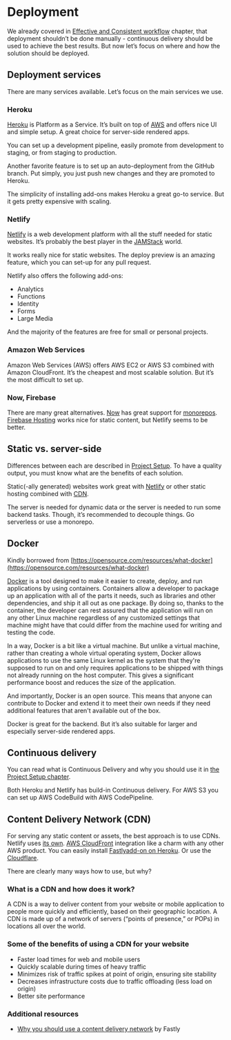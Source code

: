 # Deployment

We already covered in [Effective and Consistent workflow](../effective-and-consistent-workflow/continuous-integration-delivery.md) chapter, that deployment shouldn’t be done manually - continuous delivery should be used to achieve the best results. But now let’s focus on where and how the solution should be deployed.

## Deployment services

There are many services available. Let’s focus on the main services we use.

### Heroku

[Heroku](https://herokuapp.com) is Platform as a Service. It’s built on top of [AWS](deployment.md#amazon-web-services) and offers nice UI and simple setup. A great choice for server-side rendered apps.

You can set up a development pipeline, easily promote from development to staging, or from staging to production.

Another favorite feature is to set up an auto-deployment from the GitHub branch. Put simply, you just push new changes and they are promoted to Heroku.

The simplicity of installing add-ons makes Heroku a great go-to service. But it gets pretty expensive with scaling.

### Netlify

[Netlify](https://www.netlify.com) is a web development platform with all the stuff needed for static websites. It’s probably the best player in the [JAMStack](https://jamstack.org) world.

It works really nice for static websites. The deploy preview is an amazing feature, which you can set-up for any pull request.

Netlify also offers the following add-ons:

- Analytics
- Functions
- Identity
- Forms
- Large Media

And the majority of the features are free for small or personal projects.

### Amazon Web Services

Amazon Web Services \(AWS\) offers AWS EC2 or AWS S3 combined with Amazon CloudFront. It’s the cheapest and most scalable solution. But it’s the most difficult to set up.

### Now, Firebase

There are many great alternatives. [Now](http://now.sh/) has great support for [monorepos](../effective-and-consistent-workflow/code-structure-architecture.md#monorepos). [Firebase Hosting](https://firebase.google.com/products/hosting/) works nice for static content, but Netlify seems to be better.

## Static vs. server-side

Differences between each are described in [Project Setup](../project-setup/project-starter.md#which-one-to-choose). To have a quality output, you must know what are the benefits of each solution.

Static\(-ally generated\) websites work great with [Netlify](deployment.md#netlify) or other static hosting combined with [CDN](deployment.md#content-delivery-network-cdn).

The server is needed for dynamic data or the server is needed to run some backend tasks. Though, it’s recommended to decouple things. Go serverless or use a monorepo.

## Docker

Kindly borrowed from [https://opensource.com/resources/what-docker](https://opensource.com/resources/what-docker)

[Docker](https://www.docker.com) is a tool designed to make it easier to create, deploy, and run applications by using containers. Containers allow a developer to package up an application with all of the parts it needs, such as libraries and other dependencies, and ship it all out as one package. By doing so, thanks to the container, the developer can rest assured that the application will run on any other Linux machine regardless of any customized settings that machine might have that could differ from the machine used for writing and testing the code.

In a way, Docker is a bit like a virtual machine. But unlike a virtual machine, rather than creating a whole virtual operating system, Docker allows applications to use the same Linux kernel as the system that they're supposed to run on and only requires applications to be shipped with things not already running on the host computer. This gives a significant performance boost and reduces the size of the application.

And importantly, Docker is an open source. This means that anyone can contribute to Docker and extend it to meet their own needs if they need additional features that aren't available out of the box.

Docker is great for the backend. But it’s also suitable for larger and especially server-side rendered apps.

## Continuous delivery

You can read what is Continuous Delivery and why you should use it in [the Project Setup chapter](../project-setup/continuous-integration-delivery.md#continuous-delivery).

Both Heroku and Netlify has build-in Continuous delivery. For AWS S3 you can set up AWS CodeBuild with AWS CodePipeline.

## Content Delivery Network \(CDN\)

For serving any static content or assets, the best approach is to use CDNs. Netlify uses [its own](https://www.netlify.com/products/edge/). [AWS CloudFront](https://aws.amazon.com/cloudfront/) integration like a charm with any other AWS product. You can easily install [Fastly](https://www.fastly.com)[add-on on Heroku](https://elements.heroku.com/addons/fastly). Or use the [Cloudflare](https://www.cloudflare.com).

There are clearly many ways how to use, but why?

### What is a CDN and how does it work?

A CDN is a way to deliver content from your website or mobile application to people more quickly and efficiently, based on their geographic location. A CDN is made up of a network of servers \(“points of presence,” or POPs\) in locations all over the world.

### Some of the benefits of using a CDN for your website

- Faster load times for web and mobile users
- Quickly scalable during times of heavy traffic
- Minimizes risk of traffic spikes at point of origin, ensuring site stability
- Decreases infrastructure costs due to traffic offloading \(less load on origin\)
- Better site performance

### Additional resources

- [Why you should use a content delivery network](https://www.fastly.com/blog/why-you-should-use-content-delivery-network) by Fastly
